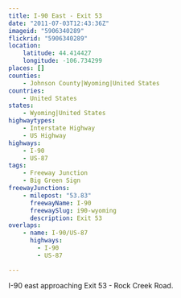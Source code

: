 ```yaml
---
title: I-90 East - Exit 53
date: "2011-07-03T12:43:36Z"
imageid: "5906340289"
flickrid: "5906340289"
location:
    latitude: 44.414427
    longitude: -106.734299
places: []
counties:
    - Johnson County|Wyoming|United States
countries:
    - United States
states:
    - Wyoming|United States
highwaytypes:
    - Interstate Highway
    - US Highway
highways:
    - I-90
    - US-87
tags:
    - Freeway Junction
    - Big Green Sign
freewayJunctions:
    - milepost: "53.83"
      freewayName: I-90
      freewaySlug: i90-wyoming
      description: Exit 53
overlaps:
    - name: I-90/US-87
      highways:
        - I-90
        - US-87

---
```

I-90 east approaching Exit 53 - Rock Creek Road.
